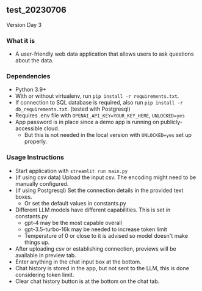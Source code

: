 ## test_20230706

Version Day 3

### What it is

 - A user-friendly web data application that allows users to ask questions about the data.

### Dependencies
 - Python 3.9+
 - With or without virtualenv, run ```pip install -r requirements.txt```.
 - If connection to SQL database is required, also run ```pip install -r db_requirements.txt```. (tested with Postgresql)
 - Requires .env file with ```OPENAI_API_KEY=YOUR_KEY_HERE```, ```UNLOCKED=yes```
 - App password is in place since a demo app is running on publicly-accessible cloud.
   - But this is not needed in the local version with ```UNLOCKED=yes``` set up properly.

### Usage Instructions
 - Start application with ```streamlit run main.py```
 - (if using csv data) Upload the input csv. The encoding might need to be manually configured.
 - (if using Postgresql) Set the connection details in the provided text boxes.
   - Or set the default values in constants.py
 - Different LLM models have different capabilities. This is set in constants.py
   - gpt-4 may be the most capable overall
   - gpt-3.5-turbo-16k may be needed to increase token limit
   - Temperature of 0 or close to it is advised so model doesn't make things up.
 - After uploading csv or establishing connection, previews will be available in preview tab.
 - Enter anything in the chat input box at the bottom.
 - Chat history is stored in the app, but not sent to the LLM, this is done considering token limit.
 - Clear chat history button is at the bottom on the chat tab.


